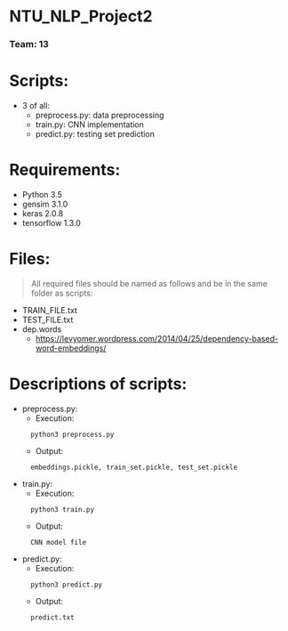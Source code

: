 # NTU_NLP_Project2
### Team: 13  
  
# Scripts:  
- 3 of all:  
  - preprocess.py: data preprocessing
  - train.py: CNN implementation
  - predict.py: testing set prediction

# Requirements:  
- Python 3.5  
- gensim 3.1.0 
- keras 2.0.8 
- tensorflow 1.3.0 
  
# Files:  
> All required files should be named as follows and be in the same folder as scripts:  
- TRAIN_FILE.txt  
- TEST_FILE.txt 
- dep.words
  - https://levyomer.wordpress.com/2014/04/25/dependency-based-word-embeddings/ 
  
# Descriptions of scripts:  
- preprocess.py:  
  - Execution:  
  ```
    python3 preprocess.py  
  ```
  - Output:  
  ```
    embeddings.pickle, train_set.pickle, test_set.pickle
  ```
- train.py:  
  - Execution:  
  ```
    python3 train.py  
  ```
  - Output:  
  ```
    CNN model file
  ```
- predict.py:  
  - Execution:  
  ```
    python3 predict.py  
  ```
  - Output:  
  ```
    predict.txt
  ```